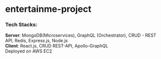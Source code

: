 # entertainme-project
### Tech Stacks:
**Server**: MongoDB(Microservices), GraphQL (Orchestrator), CRUD - REST API, Redis, Express.js, Node.js
<br>
**Client**: React.js, CRUD REST-API, Apollo-GraphQL
<br>
Deployed on AWS EC2
